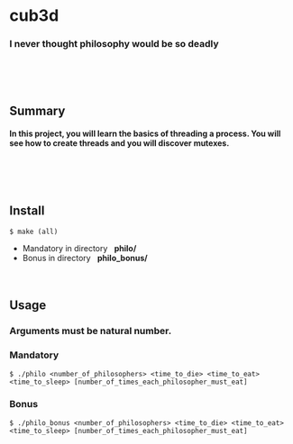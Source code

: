 # cub3d
### I never thought philosophy would be so deadly
<br/><br/><br/>

## Summary
#### In this project, you will learn the basics of threading a process. You will see how to create threads and you will discover mutexes.
<br/><br/><br/>

## Install
	$ make (all)
* Mandatory in directory &nbsp;&nbsp;**philo/**
* Bonus in directory &nbsp;&nbsp;**philo_bonus/**
<br/><br/><br/>

## Usage
### Arguments must be natural number.
### Mandatory
	$ ./philo <number_of_philosophers> <time_to_die> <time_to_eat> <time_to_sleep> [number_of_times_each_philosopher_must_eat]
### Bonus
	$ ./philo_bonus <number_of_philosophers> <time_to_die> <time_to_eat> <time_to_sleep> [number_of_times_each_philosopher_must_eat]